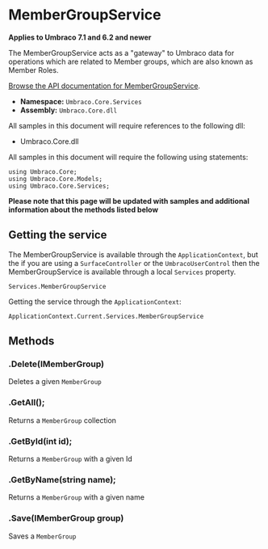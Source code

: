 # MemberGroupService

**Applies to Umbraco 7.1 and 6.2 and newer**

The MemberGroupService acts as a "gateway" to Umbraco data for operations which are related to Member groups, which are also known as Member Roles.

[Browse the API documentation for MemberGroupService](https://our.umbraco.com/apidocs/csharp/api/Umbraco.Core.Services.MemberGroupService.html).

 * **Namespace:** `Umbraco.Core.Services` 
 * **Assembly:** `Umbraco.Core.dll`

All samples in this document will require references to the following dll:

* Umbraco.Core.dll

All samples in this document will require the following using statements:
	
	using Umbraco.Core;
	using Umbraco.Core.Models;
	using Umbraco.Core.Services;

**Please note that this page will be updated with samples and additional information about the methods listed below**

## Getting the service
The MemberGroupService is available through the `ApplicationContext`, but the if you are using a `SurfaceController` or the `UmbracoUserControl` then the MemberGroupService is available through a local `Services` property.

	Services.MemberGroupService

Getting the service through the `ApplicationContext`:

	ApplicationContext.Current.Services.MemberGroupService

## Methods

### .Delete(IMemberGroup)
Deletes a given `MemberGroup`

### .GetAll();
Returns a `MemberGroup` collection

### .GetById(int id);
Returns a `MemberGroup` with a given Id

### .GetByName(string name);
Returns a `MemberGroup` with a given name

### .Save(IMemberGroup group)
Saves a `MemberGroup`